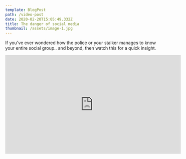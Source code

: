 ```yaml
---
template: BlogPost
path: /video-post
date: 2020-02-20T15:05:49.332Z
title: The danger of social media
thumbnail: /assets/image-1.jpg
---
```

If you've ever wondered how the police or your stalker manages to know your entire social group.. and beyond, then watch this for a quick insight.

<iframe width="560" height="315" src="https://www.youtube.com/embed/ZZY-Ytrw2co"shorturl.at/acxN8 frameborder="0" allow="accelerometer; autoplay; encrypted-media; gyroscope; picture-in-picture" allowfullscreen></iframe>
